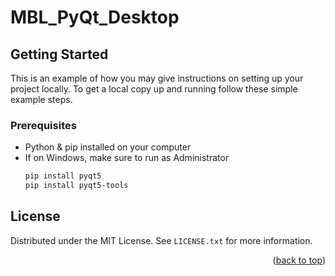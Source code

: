 # MBL_PyQt_Desktop

<!-- GETTING STARTED -->
## Getting Started

This is an example of how you may give instructions on setting up your project locally.
To get a local copy up and running follow these simple example steps.

### Prerequisites

* Python & pip installed on your computer
* If on Windows, make sure to run as Administrator
  ```sh
  pip install pyqt5
  pip install pyqt5-tools
  ```


<!-- LICENSE -->
## License

Distributed under the MIT License. See `LICENSE.txt` for more information.

<p align="right">(<a href="#readme-top">back to top</a>)</p
